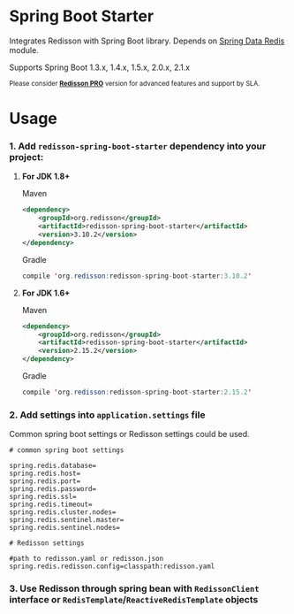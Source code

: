Spring Boot Starter
===

Integrates Redisson with Spring Boot library. Depends on [Spring Data Redis](https://github.com/redisson/redisson/tree/master/redisson-spring-data#spring-data-redis-integration) module.

Supports Spring Boot 1.3.x, 1.4.x, 1.5.x, 2.0.x, 2.1.x

<sub>Please consider __[Redisson PRO](https://redisson.pro)__ version for advanced features and support by SLA.</sub>

Usage
===

### 1.  Add `redisson-spring-boot-starter` dependency into your project:

1. __For JDK 1.8+__  

     Maven
     ```xml
     <dependency>
         <groupId>org.redisson</groupId>
         <artifactId>redisson-spring-boot-starter</artifactId>
         <version>3.10.2</version>
     </dependency>
     ```
     Gradle

     ```java
     compile 'org.redisson:redisson-spring-boot-starter:3.10.2'
     ```  

2. __For JDK 1.6+__  

     Maven
     ```xml
     <dependency>
         <groupId>org.redisson</groupId>
         <artifactId>redisson-spring-boot-starter</artifactId>
         <version>2.15.2</version>
     </dependency>
     ```
     Gradle

     ```java
     compile 'org.redisson:redisson-spring-boot-starter:2.15.2'
     ```  

### 2. Add settings into `application.settings` file

Common spring boot settings or Redisson settings could be used.

```properties
# common spring boot settings

spring.redis.database=
spring.redis.host=
spring.redis.port=
spring.redis.password=
spring.redis.ssl=
spring.redis.timeout=
spring.redis.cluster.nodes=
spring.redis.sentinel.master=
spring.redis.sentinel.nodes=

# Redisson settings

#path to redisson.yaml or redisson.json
spring.redis.redisson.config=classpath:redisson.yaml
```

### 3. Use Redisson through spring bean with `RedissonClient` interface or `RedisTemplate`/`ReactiveRedisTemplate` objects

